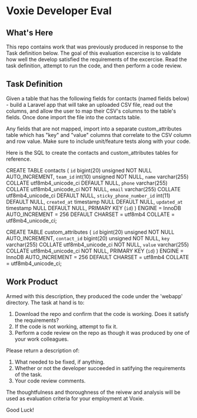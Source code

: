 # Voxie Developer Eval

What's Here
-----------
This repo contains work that was previously produced in response to the Task definition below.  The goal of this evaluation excercise is to validate how well the develop satisfied the requirements of the excercise.  Read the task definition, attempt to run the code, and then perform a code review.

Task Definition
---------------

Given a table that has the following fields for contacts (named fields below) - build a Laravel app that will take an uploaded CSV file, read out the columns, and allow the user to map their CSV's columns to the table's fields. Once done import the file into the contacts table.

Any fields that are not mapped, import into a separate custom_attributes table which has "key" and "value" columns that correlate to the CSV column and row value. Make sure to include unit/feature tests along with your code.

Here is the SQL to create the contacts and custom_attributes tables for reference.

CREATE TABLE contacts (
  `id` bigint(20) unsigned NOT NULL AUTO_INCREMENT,
  `team_id` int(10) unsigned NOT NULL,
  `name` varchar(255) COLLATE utf8mb4_unicode_ci DEFAULT NULL,
  `phone` varchar(255) COLLATE utf8mb4_unicode_ci NOT NULL,
  `email` varchar(255) COLLATE utf8mb4_unicode_ci DEFAULT NULL,
  `sticky_phone_number_id` int(11) DEFAULT NULL,
  `created_at` timestamp NULL DEFAULT NULL,
  `updated_at` timestamp NULL DEFAULT NULL,
  PRIMARY KEY (`id`)
) ENGINE = InnoDB AUTO_INCREMENT = 256 DEFAULT CHARSET = utf8mb4 COLLATE = utf8mb4_unicode_ci;

CREATE TABLE custom_attributes (
  `id` bigint(20) unsigned NOT NULL AUTO_INCREMENT,
  `contact_id` bigint(20) unsigned NOT NULL,
  `key` varchar(255) COLLATE utf8mb4_unicode_ci NOT NULL,
  `value` varchar(255) COLLATE utf8mb4_unicode_ci NOT NULL,
  PRIMARY KEY (`id`)
) ENGINE = InnoDB AUTO_INCREMENT = 256 DEFAULT CHARSET = utf8mb4 COLLATE = utf8mb4_unicode_ci;

Work Product
------------

Armed with this description, they produced the code under the 'webapp' directory.  The task at hand is to:
1.  Download the repo and confirm that the code is working. Does it satisfy the requirements?
2.  If the code is not working, attempt to fix it.
3.  Perform a code review on the repo as though it was produced by one of your work colleagues.

Please return a description of:
1. What needed to be fixed, if anything. 
2. Whether or not the developer succeeded in satifying the requirements of the task.
2. Your code review comments.

The thoughtfulness and thoroughness of the reivew and analysis will be used as evaluation criteria for your employment at Voxie.

Good Luck!
